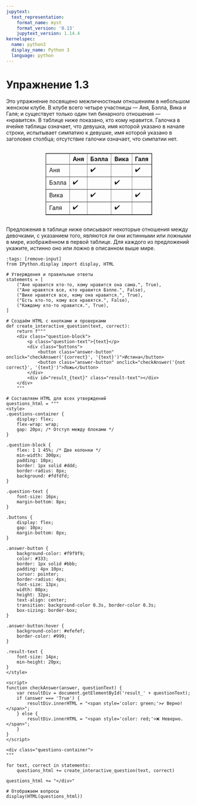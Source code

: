 ```yaml
---
jupytext:
  text_representation:
    format_name: myst
    format_version: '0.13'
    jupytext_version: 1.14.4
kernelspec:
  name: python3
  display_name: Python 3
  language: python
---
```


# Упражнение 1.3

Это упражнение посвящено межличностным отношениям в небольшом женском клубе. В клубе всего четыре участницы — Аня, Бэлла, Вика и Галя; и существует только один тип бинарного отношения — «нравится». В таблице ниже показано, кто кому нравится. Галочка в ячейке таблицы означает, что девушка, имя которой указано в начале строки, испытывает симпатию к девушке, имя которой указано в заголовке столбца; отсутствие галочки означает, что симпатии нет.

<div style="text-align: center;">
  <div style="display: inline-block;">
    <table border="1" cellpadding="5" cellspacing="0" style="border-collapse: collapse;">
      <thead>
        <tr>
          <th></th>
          <th>Аня</th>
          <th>Бэлла</th>
          <th>Вика</th>
          <th>Галя</th>
        </tr>
      </thead>
      <tbody>
        <tr>
          <td>Аня</td>
          <td></td>
          <td>✔️</td>
          <td></td>
          <td>✔️</td>
        </tr>
        <tr>
          <td>Бэлла</td>
          <td>✔️</td>
          <td></td>
          <td>✔️</td>
          <td></td>
        </tr>
        <tr>
          <td>Вика</td>
          <td></td>
          <td>✔️</td>
          <td></td>
          <td>✔️</td>
        </tr>
        <tr>
          <td>Галя</td>
          <td>✔️</td>
          <td></td>
          <td>✔️</td>
          <td></td>
        </tr>
      </tbody>
    </table>
  </div>
</div>

Предложения в таблице ниже описывают некоторые отношения между девочками, с указанием того, являются ли они истинными или ложными в мире, изображённом в первой таблице. Для каждого из предложений укажите, истинно оно или ложно в описанном выше мире.

```{code-cell} python3
:tags: [remove-input]
from IPython.display import display, HTML

# Утверждения и правильные ответы
statements = [
    ("Ане нравится кто-то, кому нравится она сама.", True),
    ("Ане нравятся все, кто нравится Бэлле.", False),
    ("Вике нравятся все, кому она нравится.", True),
    ("Есть кто-то, кому все нравятся.", False),
    ("Каждому кто-то нравится.", True),
]

# Создаём HTML с кнопками и проверками
def create_interactive_question(text, correct):
    return f"""
    <div class="question-block">
        <p class="question-text">{text}</p>
        <div class="buttons">
            <button class="answer-button" onclick="checkAnswer('{correct}', '{text}')">Истина</button>
            <button class="answer-button" onclick="checkAnswer('{not correct}', '{text}')">Ложь</button>
        </div>
        <div id="result_{text}" class="result-text"></div>
    </div>
    """

# Составляем HTML для всех утверждений
questions_html = """
<style>
.questions-container {
    display: flex;
    flex-wrap: wrap;
    gap: 20px; /* Отступ между блоками */
}

.question-block {
    flex: 1 1 45%; /* Две колонки */
    min-width: 300px;
    padding: 10px;
    border: 1px solid #ddd;
    border-radius: 8px;
    background: #fdfdfd;
}

.question-text {
    font-size: 16px;
    margin-bottom: 8px;
}

.buttons {
    display: flex;
    gap: 10px;
    margin-bottom: 8px;
}

.answer-button {
    background-color: #f9f9f9;
    color: #333;
    border: 1px solid #bbb;
    padding: 4px 10px;
    cursor: pointer;
    border-radius: 4px;
    font-size: 13px;
    width: 80px;
    height: 32px;
    text-align: center;
    transition: background-color 0.3s, border-color 0.3s;
    box-sizing: border-box;
}

.answer-button:hover {
    background-color: #efefef;
    border-color: #999;
}

.result-text {
    font-size: 14px;
    min-height: 20px;
}
</style>

<script>
function checkAnswer(answer, questionText) {
    var resultDiv = document.getElementById('result_' + questionText);
    if (answer === 'True') {
        resultDiv.innerHTML = "<span style='color: green;'>✔️ Верно!</span>";
    } else {
        resultDiv.innerHTML = "<span style='color: red;'>❌ Неверно.</span>";
    }
}
</script>

<div class="questions-container">
"""

for text, correct in statements:
    questions_html += create_interactive_question(text, correct)

questions_html += "</div>"

# Отображаем вопросы
display(HTML(questions_html))
```
